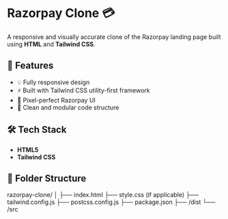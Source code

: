  # Razorpay Clone 💳

A responsive and visually accurate clone of the Razorpay landing page built using **HTML** and **Tailwind CSS**.

## 🚀 Features

- 💡 Fully responsive design
- ⚡ Built with Tailwind CSS utility-first framework
- 🎨 Pixel-perfect Razorpay UI
- 🧱 Clean and modular code structure

## 🛠️ Tech Stack

- **HTML5**
- **Tailwind CSS**

## 📁 Folder Structure
razorpay-clone/
│
├── index.html
├── style.css (if applicable)
├── tailwind.config.js
├── postcss.config.js
├── package.json
├── /dist
└── /src
